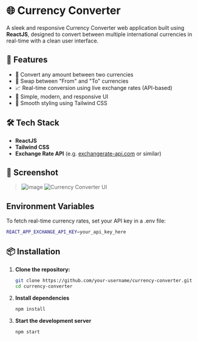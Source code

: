 # 🌐 Currency Converter


A sleek and responsive Currency Converter web application built using **ReactJS**, designed to convert between multiple international currencies in real-time with a clean user interface.

## 🚀 Features

- 💱 Convert any amount between two currencies
- 🔄 Swap between "From" and "To" currencies
- 📈 Real-time conversion using live exchange rates (API-based)
- 🎯 Simple, modern, and responsive UI
- 🌙 Smooth styling using Tailwind CSS

## 🛠️ Tech Stack

- **ReactJS**
- **Tailwind CSS**
- **Exchange Rate API** (e.g. [exchangerate-api.com](https://www.exchangerate-api.com/) or similar)

## 📸 Screenshot

> ![image](https://github.com/user-attachments/assets/0d781955-9b37-4411-9fc5-64fb618c0286)
 ![Currency Converter UI](./screenshot.png)

## Environment Variables
  To fetch real-time currency rates, set your API key in a .env file:
  ```bash
REACT_APP_EXCHANGE_API_KEY=your_api_key_here
```
## 📦 Installation

1. **Clone the repository:**
   ```bash
   git clone https://github.com/your-username/currency-converter.git
   cd currency-converter
2. **Install dependencies**
   ```bash
   npm install
4. **Start the development server**
   ```bash
   npm start

